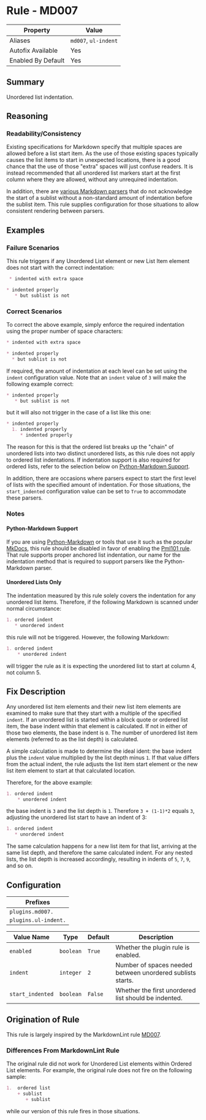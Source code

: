 # Rule - MD007

| Property | Value |
| --- | -- |
| Aliases | `md007`, `ul-indent` |
| Autofix Available | Yes |
| Enabled By Default | Yes |

## Summary

Unordered list indentation.

## Reasoning

### Readability/Consistency

Existing specifications for Markdown specify that multiple spaces are allowed
before a list start item. As the use of those existing spaces typically
causes the list items to start in unexpected locations, there is a good chance
that the use of those "extra" spaces will just confuse readers. It is instead
recommended that all unordered list markers start at the first column
where they are allowed, without any unrequired indentation.

In addition, there are
[various Markdown parsers](https://babelmark.github.io/?text=%2B+sublist%0A++%2B+sublist%0A)
that do not acknowledge the start of a sublist without a non-standard amount of indentation
before the sublist item.  This rule supplies configuration for those situations to
allow consistent rendering between parsers.

## Examples

### Failure Scenarios

This rule triggers if any Unordered List element or new List Item element
does not start with the correct indentation:

```Markdown
 * indented with extra space

* indented properly
   * but sublist is not
```

### Correct Scenarios

To correct the above example, simply enforce the required indentation using the
proper number of space characters:

```Markdown
* indented with extra space

* indented properly
  * but sublist is not
```

If required, the amount of indentation at each level can be set using the `indent`
configuration value.  Note that an `indent` value of `3` will make the following
example correct:

```Markdown
* indented properly
   * but sublist is not
```

but it will also not trigger in the case of a list like this one:

```Markdown
* indented properly
  1. indented properly
     * indented properly
```

The reason for this is that the ordered list breaks up the "chain" of unordered
lists into two distinct unordered lists, as this rule does not apply to ordered
list indentations.  If indentation support is also required for ordered lists,
refer to the selection below on [Python-Markdown Support](#python-markdown-support).

In addition, there are occasions where parsers expect to start the first level of
lists with the specified amount of indentation.  For those situations, the `start_indented`
configuration value can be set to `True` to accommodate these parsers.

### Notes

#### Python-Markdown Support

If you are using [Python-Markdown](https://python-markdown.github.io/) or tools
that use it such as the popular [MkDocs](https://www.mkdocs.org/), this rule
should be disabled in favor of enabling the [Pml101 rule](rule_pml101.md).  That
rule supports proper anchored list indentation, our name for the indentation method
that is required to support parsers like the Python-Markdown parser.

#### Unordered Lists Only

The indentation measured by this rule solely covers the indentation for any
unordered list items.  Therefore, if the following Markdown is scanned under
normal circumstance:

```Markdown
1. ordered indent
   * unordered indent
```

this rule will not be triggered.  However, the following Markdown:

```Markdown
1. ordered indent
    * unordered indent
```

will trigger the rule as it is expecting the unordered list to start at column
4, not column 5.

## Fix Description

Any unordered list item elements and their new list item elements are examined
to make sure that they start with a multiple of the specified `indent`.  If an
unordered list is started within a block quote or ordered list item, the base indent
within that element is calculated.  If not in either of those two elements, the
base indent is `0`.  The number of unordered list item elements (referred to as
the list depth) is calculated.

A simple calculation is made to determine the ideal ident: the base indent plus
the `indent` value multiplied by the list depth minus `1`.  If that value
differs from the actual indent, the rule adjusts the list item start element or
the new list item element to start at that calculated location.

Therefore, for the above example:

```Markdown
1. ordered indent
    * unordered indent
```

the base indent is `3` and the list depth is `1`. Therefore `3 + (1-1)*2` equals
`3`, adjusting the unordered list start to have an indent of 3:

```Markdown
1. ordered indent
   * unordered indent
```

The same calculation happens for a new list item for that list, arriving at the same
list depth, and therefore the same calculated indent.  For any nested lists, the
list depth is increased accordingly, resulting in indents of `5`, `7`, `9`, and
so on.

## Configuration

| Prefixes |
| --- |
| `plugins.md007.` |
| `plugins.ul-indent.` |

<!--- pyml disable-num-lines 5 line-length-->
| Value Name | Type | Default | Description |
| -- | -- | -- | -- |
| `enabled` | `boolean` | `True` | Whether the plugin rule is enabled. |
| `indent` | `integer` | `2` | Number of spaces needed between unordered sublists starts. |
| `start_indented` | `boolean` | `False` | Whether the first unordered list should be indented. |

## Origination of Rule

This rule is largely inspired by the MarkdownLint rule
[MD007](https://github.com/DavidAnson/markdownlint/blob/main/doc/Rules.md#md007---unordered-list-indentation).

### Differences From MarkdownLint Rule

The original rule did not work for Unordered List elements within
Ordered List elements.  For example, the original rule does not fire
on the following sample:

```Markdown
1.  ordered list
    + sublist
       + sublist
```

while our version of this rule fires in those situations.
